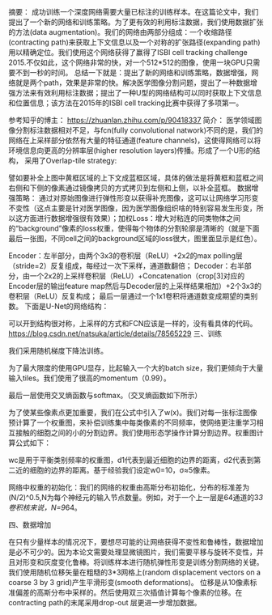 摘要：
成功训练一个深度网络需要大量已标注的训练样本。在这篇论文中，我们提出了一个新的网络和训练策略。为了更有效的利用标注数据，我们使用数据扩张的方法(data augmentation)。我们的网络由两部分组成：一个收缩路径(contracting path)来获取上下文信息以及一个对称的扩张路径(expanding path)用以精确定位。我们使用这个网络获得了赢得了ISBI cell tracking challenge 2015.不仅如此，这个网络非常的快，对一个512*512的图像，使用一块GPU只需要不到一秒的时间。
总结一下就是：提出了新的网络和训练策略，数据增强，网络就是两个path，效果是非常的快。解决医学图像分割问题，提出了一种数据增强方法来有效利用标注数据；提出了一种U型的网络结构可以同时获取上下文信息和位置信息；该方法在2015年的ISBI cell tracking比赛中获得了多项第一。

参考知乎的博主：
https://zhuanlan.zhihu.com/p/90418337
简介：
医学领域图像分割标注数据相对不足，与fcn(fully convolutional natwork)不同的是，我们的网络在上采样部分依然有大量的特征通道(feature channels)，这使得网络可以将环境信息向更高的分辨率层(higher resolution layers)传播。形成了一个U形的结构，
采用了Overlap-tile strategy:
 
譬如要补全上图中黄框区域的上下文成蓝框区域，具体的做法是将黄框和蓝框之间右侧和下侧的像素通过镜像拷贝的方式拷贝到左侧和上侧，以补全蓝框。
数据增强策略：
通过对原始图像进行弹性形变以获得补充图像，这可以让网络学习形变不变性（这点主要是针对医学图像，因为医学图像组织啥的特别容易发生形变，所以这方面进行数据增强很有效果）；加权Loss：增大对粘连的同类物体之间的“background”像素的loss权重，使得每个物体的分割轮廓是清晰的（就是下面最后一张图，不同cell之间的background区域的loss很大，图里面显示是红色）。
 

Encoder：左半部分，由两个3x3的卷积层（ReLU）+2x2的max polling层（stride=2）反复组成，每经过一次下采样，通道数翻倍；
Decoder：右半部分，由一个2x2的上采样卷积层（ReLU）+Concatenation（crop[3]对应的Encoder层的输出feature map然后与Decoder层的上采样结果相加）+2个3x3的卷积层（ReLU）反复构成；
最后一层通过一个1x1卷积将通道数变成期望的类别数。
下面是U-Net的网络结构：

 
可以开到结构很对称，上采样的方式和FCN应该是一样的，没有看具体的代码。
https://blog.csdn.net/natsuka/article/details/78565229 
三、训练

 我们采用随机梯度下降法训练。

 为了最大限度的使用GPU显存，比起输入一个大的batch size，我们更倾向于大量输入tiles。我们使用了很高的momentum（0.99）。

 最后一层使用交叉熵函数与softmax。（交叉熵函数如下所示）
 
 为了使某些像素点更加重要，我们在公式中引入了w(x)。我们对每一张标注图像预计算了一个权重图，来补偿训练集中每类像素的不同频率，使网络更注重学习相互接触的细胞之间的小的分割边界。我们使用形态学操作计算分割边界。权重图计算公式如下：
 
 wc是用于平衡类别频率的权重图，d1代表到最近细胞的边界的距离，d2代表到第二近的细胞的边界的距离。基于经验我们设定w0=10，σ≈5像素。

 网络中权重的初始化：我们的网络的权重由高斯分布初始化，分布的标准差为(N/2)^0.5,N为每个神经元的输入节点数量。例如，对于一个上一层是64通道的3*3卷积核来说，N=9*64。

 四、数据增加

 在只有少量样本的情况况下，要想尽可能的让网络获得不变性和鲁棒性，数据增加是必不可少的。因为本论文需要处理显微镜图片，我们需要平移与旋转不变性，并且对形变和灰度变化鲁棒。将训练样本进行随机弹性形变是训练分割网络的关键。我们使用随机位移矢量在粗糙的3*3网格上(random displacement vectors on a coarse 3 by 3 grid)产生平滑形变(smooth deformations)。 位移是从10像素标准偏差的高斯分布中采样的。然后使用双三次插值计算每个像素的位移。在contracting path的末尾采用drop-out 层更进一步增加数据。

